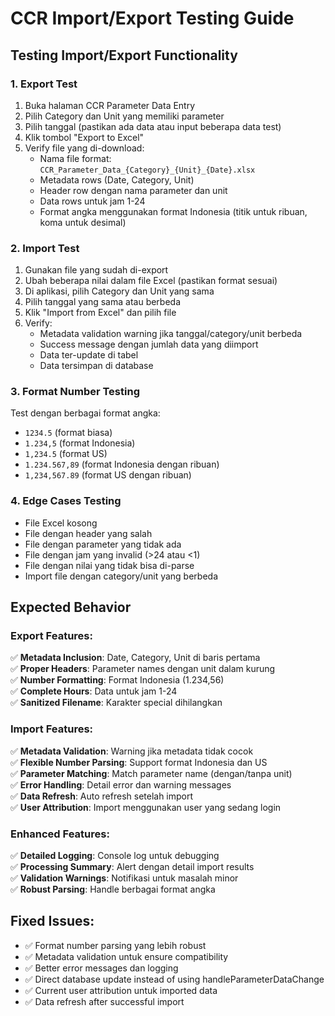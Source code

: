 # CCR Import/Export Testing Guide

## Testing Import/Export Functionality

### 1. **Export Test**

1. Buka halaman CCR Parameter Data Entry
2. Pilih Category dan Unit yang memiliki parameter
3. Pilih tanggal (pastikan ada data atau input beberapa data test)
4. Klik tombol "Export to Excel"
5. Verify file yang di-download:
   - Nama file format: `CCR_Parameter_Data_{Category}_{Unit}_{Date}.xlsx`
   - Metadata rows (Date, Category, Unit)
   - Header row dengan nama parameter dan unit
   - Data rows untuk jam 1-24
   - Format angka menggunakan format Indonesia (titik untuk ribuan, koma untuk desimal)

### 2. **Import Test**

1. Gunakan file yang sudah di-export
2. Ubah beberapa nilai dalam file Excel (pastikan format sesuai)
3. Di aplikasi, pilih Category dan Unit yang sama
4. Pilih tanggal yang sama atau berbeda
5. Klik "Import from Excel" dan pilih file
6. Verify:
   - Metadata validation warning jika tanggal/category/unit berbeda
   - Success message dengan jumlah data yang diimport
   - Data ter-update di tabel
   - Data tersimpan di database

### 3. **Format Number Testing**

Test dengan berbagai format angka:

- `1234.5` (format biasa)
- `1.234,5` (format Indonesia)
- `1,234.5` (format US)
- `1.234.567,89` (format Indonesia dengan ribuan)
- `1,234,567.89` (format US dengan ribuan)

### 4. **Edge Cases Testing**

- File Excel kosong
- File dengan header yang salah
- File dengan parameter yang tidak ada
- File dengan jam yang invalid (>24 atau <1)
- File dengan nilai yang tidak bisa di-parse
- Import file dengan category/unit yang berbeda

## Expected Behavior

### Export Features:

✅ **Metadata Inclusion**: Date, Category, Unit di baris pertama  
✅ **Proper Headers**: Parameter names dengan unit dalam kurung  
✅ **Number Formatting**: Format Indonesia (1.234,56)  
✅ **Complete Hours**: Data untuk jam 1-24  
✅ **Sanitized Filename**: Karakter special dihilangkan

### Import Features:

✅ **Metadata Validation**: Warning jika metadata tidak cocok  
✅ **Flexible Number Parsing**: Support format Indonesia dan US  
✅ **Parameter Matching**: Match parameter name (dengan/tanpa unit)  
✅ **Error Handling**: Detail error dan warning messages  
✅ **Data Refresh**: Auto refresh setelah import  
✅ **User Attribution**: Import menggunakan user yang sedang login

### Enhanced Features:

✅ **Detailed Logging**: Console log untuk debugging  
✅ **Processing Summary**: Alert dengan detail import results  
✅ **Validation Warnings**: Notifikasi untuk masalah minor  
✅ **Robust Parsing**: Handle berbagai format angka

## Fixed Issues:

- ✅ Format number parsing yang lebih robust
- ✅ Metadata validation untuk ensure compatibility
- ✅ Better error messages dan logging
- ✅ Direct database update instead of using handleParameterDataChange
- ✅ Current user attribution untuk imported data
- ✅ Data refresh after successful import
